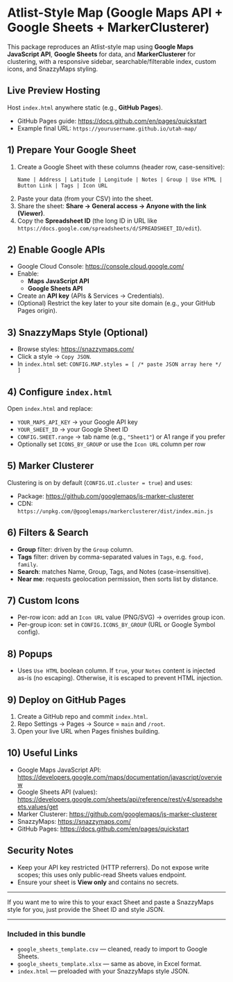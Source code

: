 # Atlist-Style Map (Google Maps API + Google Sheets + MarkerClusterer)

This package reproduces an Atlist-style map using **Google Maps JavaScript API**, **Google Sheets** for data, and **MarkerClusterer** for clustering, with a responsive sidebar, searchable/filterable index, custom icons, and SnazzyMaps styling.

## Live Preview Hosting
Host `index.html` anywhere static (e.g., **GitHub Pages**).

- GitHub Pages guide: https://docs.github.com/en/pages/quickstart
- Example final URL: `https://yourusername.github.io/utah-map/`

## 1) Prepare Your Google Sheet
1. Create a Google Sheet with these columns (header row, case-sensitive):
   ```
   Name | Address | Latitude | Longitude | Notes | Group | Use HTML | Button Link | Tags | Icon URL
   ```
2. Paste your data (from your CSV) into the sheet.
3. Share the sheet: **Share → General access → Anyone with the link (Viewer)**.
4. Copy the **Spreadsheet ID** (the long ID in URL like `https://docs.google.com/spreadsheets/d/SPREADSHEET_ID/edit`).

## 2) Enable Google APIs
- Google Cloud Console: https://console.cloud.google.com/
- Enable:
  - **Maps JavaScript API**
  - **Google Sheets API**
- Create an **API key** (APIs & Services → Credentials).
- (Optional) Restrict the key later to your site domain (e.g., your GitHub Pages origin).

## 3) SnazzyMaps Style (Optional)
- Browse styles: https://snazzymaps.com/
- Click a style → `Copy JSON`.
- In `index.html` set: `CONFIG.MAP.styles = [ /* paste JSON array here */ ]`

## 4) Configure `index.html`
Open `index.html` and replace:
- `YOUR_MAPS_API_KEY` → your Google API key
- `YOUR_SHEET_ID` → your Google Sheet ID
- `CONFIG.SHEET.range` → tab name (e.g., `"Sheet1"`) or A1 range if you prefer
- Optionally set `ICONS_BY_GROUP` or use the `Icon URL` column per row

## 5) Marker Clusterer
Clustering is on by default (`CONFIG.UI.cluster = true`) and uses:
- Package: https://github.com/googlemaps/js-marker-clusterer
- CDN: `https://unpkg.com/@googlemaps/markerclusterer/dist/index.min.js`

## 6) Filters & Search
- **Group** filter: driven by the `Group` column.
- **Tags** filter: driven by comma-separated values in `Tags`, e.g. `food, family`.
- **Search**: matches Name, Group, Tags, and Notes (case-insensitive).
- **Near me**: requests geolocation permission, then sorts list by distance.

## 7) Custom Icons
- Per-row icon: add an `Icon URL` value (PNG/SVG) → overrides group icon.
- Per-group icon: set in `CONFIG.ICONS_BY_GROUP` (URL or Google Symbol config).

## 8) Popups
- Uses `Use HTML` boolean column. If `true`, your `Notes` content is injected as-is (no escaping). Otherwise, it is escaped to prevent HTML injection.

## 9) Deploy on GitHub Pages
1. Create a GitHub repo and commit `index.html`.
2. Repo Settings → Pages → Source = `main` and `/root`.
3. Open your live URL when Pages finishes building.

## 10) Useful Links
- Google Maps JavaScript API: https://developers.google.com/maps/documentation/javascript/overview
- Google Sheets API (values): https://developers.google.com/sheets/api/reference/rest/v4/spreadsheets.values/get
- Marker Clusterer: https://github.com/googlemaps/js-marker-clusterer
- SnazzyMaps: https://snazzymaps.com/
- GitHub Pages: https://docs.github.com/en/pages/quickstart

## Security Notes
- Keep your API key restricted (HTTP referrers). Do not expose write scopes; this uses only public-read Sheets values endpoint.
- Ensure your sheet is **View only** and contains no secrets.

---

If you want me to wire this to your exact Sheet and paste a SnazzyMaps style for you, just provide the Sheet ID and style JSON.

---

### Included in this bundle
- `google_sheets_template.csv` — cleaned, ready to import to Google Sheets.
- `google_sheets_template.xlsx` — same as above, in Excel format.
- `index.html` — preloaded with your SnazzyMaps style JSON.
